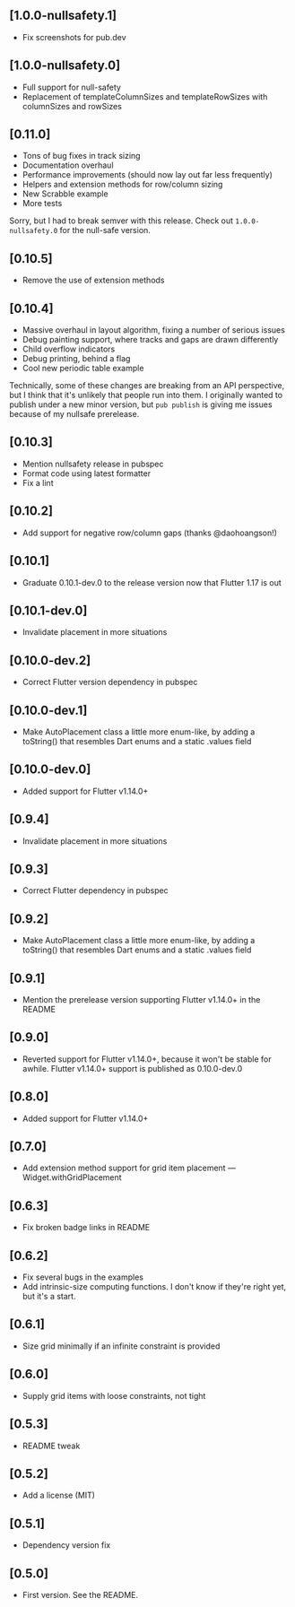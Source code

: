 ## [1.0.0-nullsafety.1]
* Fix screenshots for pub.dev

## [1.0.0-nullsafety.0]
* Full support for null-safety
* Replacement of templateColumnSizes and templateRowSizes with columnSizes and
  rowSizes

## [0.11.0]
* Tons of bug fixes in track sizing
* Documentation overhaul
* Performance improvements (should now lay out far less frequently)
* Helpers and extension methods for row/column sizing
* New Scrabble example
* More tests

Sorry, but I had to break semver with this release. Check out
`1.0.0-nullsafety.0` for the null-safe version.

## [0.10.5]
* Remove the use of extension methods

## [0.10.4]
* Massive overhaul in layout algorithm, fixing a number of serious issues
* Debug painting support, where tracks and gaps are drawn differently
* Child overflow indicators
* Debug printing, behind a flag
* Cool new periodic table example

Technically, some of these changes are breaking from an API perspective, but
I think that it's unlikely that people run into them. I originally wanted to
publish under a new minor version, but `pub publish` is giving me issues because
of my nullsafe prerelease.

## [0.10.3]
* Mention nullsafety release in pubspec
* Format code using latest formatter
* Fix a lint

## [0.10.2]
* Add support for negative row/column gaps (thanks @daohoangson!)

## [0.10.1]
* Graduate 0.10.1-dev.0 to the release version now that Flutter 1.17 is out

## [0.10.1-dev.0]
* Invalidate placement in more situations

## [0.10.0-dev.2]
* Correct Flutter version dependency in pubspec

## [0.10.0-dev.1]
* Make AutoPlacement class a little more enum-like, by adding a toString() that
  resembles Dart enums and a static .values field

## [0.10.0-dev.0]
* Added support for Flutter v1.14.0+

## [0.9.4]
* Invalidate placement in more situations

## [0.9.3]
* Correct Flutter dependency in pubspec

## [0.9.2]
* Make AutoPlacement class a little more enum-like, by adding a toString() that
  resembles Dart enums and a static .values field

## [0.9.1]
* Mention the prerelease version supporting Flutter v1.14.0+ in the README

## [0.9.0]
* Reverted support for Flutter v1.14.0+, because it won't be stable for awhile.
  Flutter v1.14.0+ support is published as 0.10.0-dev.0

## [0.8.0]
* Added support for Flutter v1.14.0+

## [0.7.0]
* Add extension method support for grid item placement —
  Widget.withGridPlacement

## [0.6.3]
* Fix broken badge links in README

## [0.6.2]
* Fix several bugs in the examples
* Add intrinsic-size computing functions. I don't know if they're right yet,
  but it's a start.

## [0.6.1]
* Size grid minimally if an infinite constraint is provided

## [0.6.0]
* Supply grid items with loose constraints, not tight

## [0.5.3]
* README tweak

## [0.5.2]
* Add a license (MIT)

## [0.5.1]
* Dependency version fix

## [0.5.0]
* First version. See the README.
